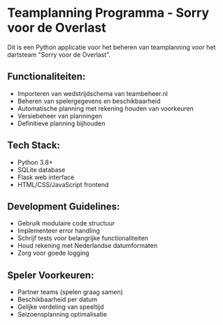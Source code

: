 # Teamplanning Programma - Sorry voor de Overlast

Dit is een Python applicatie voor het beheren van teamplanning voor het dartsteam "Sorry voor de Overlast".

## Functionaliteiten:
- Importeren van wedstrijdschema van teambeheer.nl
- Beheren van spelergegevens en beschikbaarheid
- Automatische planning met rekening houden van voorkeuren
- Versiebeheer van planningen
- Definitieve planning bijhouden

## Tech Stack:
- Python 3.8+
- SQLite database
- Flask web interface
- HTML/CSS/JavaScript frontend

## Development Guidelines:
- Gebruik modulaire code structuur
- Implementeer error handling
- Schrijf tests voor belangrijke functionaliteiten
- Houd rekening met Nederlandse datumformaten
- Zorg voor goede logging

## Speler Voorkeuren:
- Partner teams (spelen graag samen)
- Beschikbaarheid per datum
- Gelijke verdeling van speeltijd
- Seizoensplanning optimalisatie
